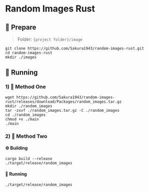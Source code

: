 # Random Images Rust #

## 📔 Prepare
> Folder: `{project folder}/image`
```shell
git clone https://github.com/Sakura1943/random-images-rust.git
cd random-images-rust
mkdir ./images
```



## 🏃 Running
### 1) 📔 Method One
```shell
wget https://github.com/Sakura1943/random-images-rust/releases/download/Packages/random_images.tar.gz
mkdir ./random_images
tar -zxvf ./random_images.tar.gz -C ./random_images
cd ./random_images
chmod +x ./main
./main
```

### 2) 📔 Method Two
#### ⚙ Building
```shell
cargo build --release
./target/release/random_images
```

#### 🏃 Running

```shell
./target/release/random_images
```
